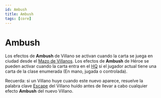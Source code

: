 ```yaml
---
id: Ambush
title: Ambush
tags: [core]
---
```


# Ambush


Los efectos de **Ambush** de Villano se activan cuando la carta se juega en ciudad desde el [Mazo de Villanos](../M/MazoDeVillanos.md).
Los efectos de **Ambush** de Héroe se pueden activar cuando la carta entra en el [HQ](../H/HQ.md) si el jugador actual tiene una carta de la clase enumerada (En mano, jugada o controlada).

Recuerda: si un Villano huye cuando este nuevo aparece, resuelve la palabra clave [Escape](../E/Escape.md) del Villano huído antes de llevar a cabo cualquier efecto **Ambush** del nuevo Villano.

